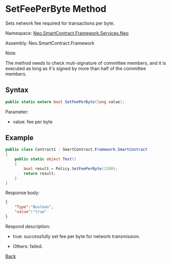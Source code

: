 # SetFeePerByte Method

Sets network fee required for transactions per byte.

Namespace: [Neo.SmartContract.Framework.Services.Neo](../../neo.md)

Assembly: Neo.SmartContract.Framework

> [!Note]
>
> The method needs to check muti-signature of committee members, and it is executed as long as it's signed by more than half of the committee members.

## Syntax

```c#
public static extern bool SetFeePerByte(long value);
```

Parameter:

- value: fee per byte

## Example

```c#
public class Contract1 : SmartContract.Framework.SmartContract
{
    public static object Test()
    {
        bool result = Policy.SetFeePerByte(1200);
        return result;
    }
}
```

Response body:

```json
{
	"Type":"Boolean",
	"value":"true"
}
```

Respond description:

- true: successfully set fee per byte for network transmission.

- Others: failed.

[Back](../Policy.md)